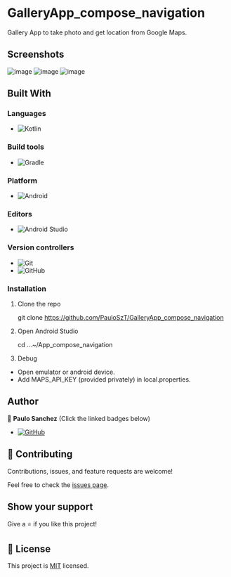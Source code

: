 # GalleryApp_compose_navigation
Gallery App to take photo and get location from Google Maps.

## Screenshots
![image](app/src/main/res/drawable/gallery_screen.jpg)
![image](app/src/main/res/drawable/camera_screen.jpg)
![image](app/src/main/res/drawable/detail_screen.jpg)

## Built With

### Languages
- ![Kotlin](https://img.shields.io/badge/kotlin-%230095D5.svg?style=for-the-badge&logo=kotlin&logoColor=white)

### Build tools
- ![Gradle](https://img.shields.io/badge/Gradle-02303A.svg?style=for-the-badge&logo=Gradle&logoColor=white)

### Platform
- ![Android](https://img.shields.io/badge/Android-3DDC84?style=for-the-badge&logo=android&logoColor=white)

### Editors
- ![Android Studio](https://img.shields.io/badge/Android%20Studio-3DDC84.svg?style=for-the-badge&logo=android-studio&logoColor=white)

### Version controllers
- ![Git](https://img.shields.io/badge/git-%23F05033.svg?style=for-the-badge&logo=git&logoColor=white)
- ![GitHub](https://img.shields.io/badge/github-%23121011.svg?style=for-the-badge&logo=github&logoColor=white)

### Installation

1. Clone the repo

   git clone https://github.com/PauloSzT/GalleryApp_compose_navigation

2. Open Android Studio

   cd ...~/App_compose_navigation

3. Debug

  - Open emulator or android device.
  - Add MAPS_API_KEY (provided privately) in local.properties.

## Author

👤 **Paulo Sanchez**
(Click the linked badges below)
- [![GitHub](https://img.shields.io/badge/github-%23121011.svg?style=for-the-badge&logo=github&logoColor=white)](https://github.com/PauloSzT/)

## 🤝 Contributing

Contributions, issues, and feature requests are welcome!

Feel free to check the [issues page](https://github.com/PauloSzT/GalleryApp_compose_navigation/issues).

## Show your support

Give a ⭐️ if you like this project!

## 📝 License

This project is [MIT](./LICENSE) licensed.
